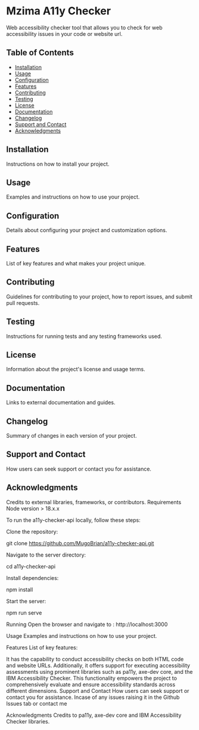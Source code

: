 # Mzima A11y Checker

Web accessibility checker tool that allows you to check for web accessibility issues in your code or website url.

## Table of Contents

- [Installation](#installation)
- [Usage](#usage)
- [Configuration](#configuration)
- [Features](#features)
- [Contributing](#contributing)
- [Testing](#testing)
- [License](#license)
- [Documentation](#documentation)
- [Changelog](#changelog)
- [Support and Contact](#support-and-contact)
- [Acknowledgments](#acknowledgments)

## Installation

Instructions on how to install your project.

## Usage


Examples and instructions on how to use your project.


## Configuration

Details about configuring your project and customization options.

## Features

List of key features and what makes your project unique.

## Contributing

Guidelines for contributing to your project, how to report issues, and submit pull requests.

## Testing

Instructions for running tests and any testing frameworks used.

## License

Information about the project's license and usage terms.

## Documentation

Links to external documentation and guides.

## Changelog

Summary of changes in each version of your project.

## Support and Contact

How users can seek support or contact you for assistance.

## Acknowledgments

Credits to external libraries, frameworks, or contributors.
Requirements
Node version > 18.x.x

To run the a11y-checker-api locally, follow these steps:

Clone the repository:

git clone https://github.com/MugoBrian/a11y-checker-api.git

Navigate to the server directory:

cd a11y-checker-api

Install dependencies:

npm install

Start the server:

npm run serve

Running
Open the browser and navigate to : http://localhost:3000

Usage
Examples and instructions on how to use your project.

Features
List of key features:

It has the capability to conduct accessibility checks on both HTML code and website URLs.
Additionally, it offers support for executing accessibility assessments using prominent libraries such as pa11y, axe-dev core, and the IBM Accessibility Checker. This functionality empowers the project to comprehensively evaluate and ensure accessibility standards across different dimensions.
Support and Contact
How users can seek support or contact you for assistance. Incase of any issues raising it in the Github Issues tab or contact me

Acknowledgments
Credits to pa11y, axe-dev core and IBM Accessibility Checker libraries.

